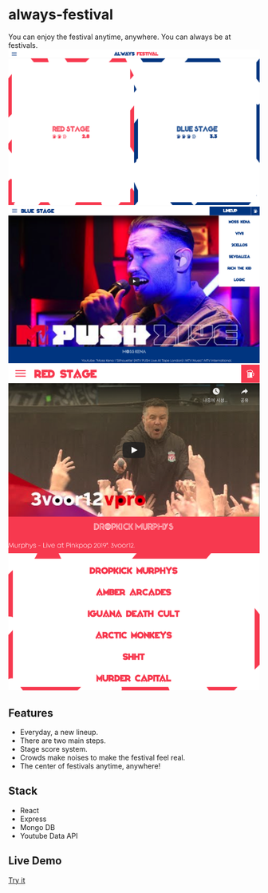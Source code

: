 # always-festival

You can enjoy the festival anytime, anywhere. You can always be at festivals.
![main](./image/1.png)
![stageA](./image/4.png)
![stageB](./image/2.png)

## Features
- Everyday, a new lineup.
- There are two main steps.
- Stage score system.
- Crowds make noises to make the festival feel real. 
- The center of festivals anytime, anywhere!

## Stack
- React
- Express
- Mongo DB
- Youtube Data API


## Live Demo
[Try it](https://www.alwaysfestival.com)
